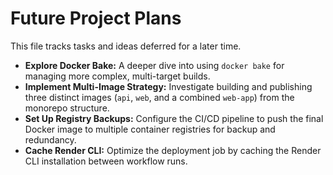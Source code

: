 # Future Project Plans

This file tracks tasks and ideas deferred for a later time.

- **Explore Docker Bake:** A deeper dive into using `docker bake` for managing more complex, multi-target builds.
- **Implement Multi-Image Strategy:** Investigate building and publishing three distinct images (`api`, `web`, and a combined `web-app`) from the monorepo structure.
- **Set Up Registry Backups:** Configure the CI/CD pipeline to push the final Docker image to multiple container registries for backup and redundancy.
- **Cache Render CLI:** Optimize the deployment job by caching the Render CLI installation between workflow runs.
